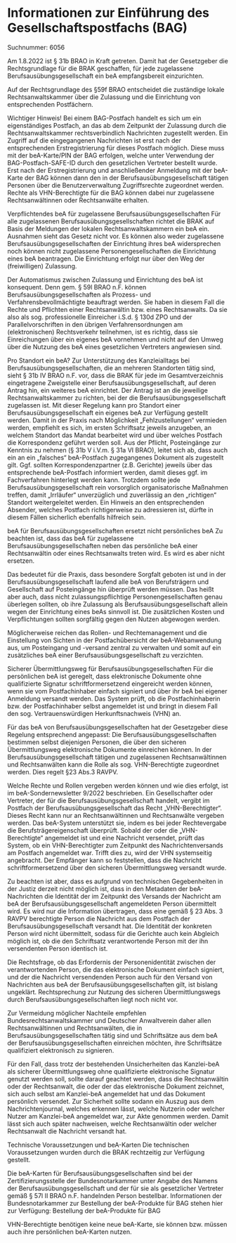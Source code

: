 # Informationen zur Einführung des Gesellschaftspostfachs (BAG)

Suchnummer: 6056

Am 1.8.2022 ist § 31b BRAO in Kraft getreten. Damit hat der Gesetzgeber die Rechtsgrundlage für die BRAK geschaffen, für jede zugelassene Berufsausübungsgesellschaft ein beA empfangsbereit einzurichten.

Auf der Rechtsgrundlage des §59f BRAO entscheidet die zuständige lokale Rechtsanwaltskammer über die Zulassung und die Einrichtung von entsprechenden Postfächern.

Wichtiger Hinweis!
Bei einem BAG-Postfach handelt es sich um ein eigenständiges Postfach, an das ab dem Zeitpunkt der Zulassung durch die Rechtsanwaltskammer rechtsverbindlich Nachrichten zugestellt werden. Ein Zugriff auf die eingegangenen Nachrichten ist erst nach der entsprechenden Erstregistrierung für dieses Postfach möglich. Diese muss mit der beA-Karte/PIN der BAG erfolgen, welche unter Verwendung der BAG-Postfach-SAFE-ID durch den gesetzlichen Vertreter bestellt wurde. Erst nach der Erstregistrierung und anschließender Anmeldung mit der beA-Karte der BAG können dann den in der Berufsausübungsgesellschaft tätigen Personen über die Benutzerverwaltung Zugriffsrechte zugeordnet werden. Rechte als VHN-Berechtigte für die BAG können dabei nur zugelassene Rechtsanwältinnen oder Rechtsanwälte erhalten. 

Verpflichtendes beA für zugelassene Berufsausübungsgesellschaften
Für alle zugelassenen Berufsausübungsgesellschaften richtet die BRAK auf Basis der Meldungen der lokalen Rechtsanwaltskammern ein beA ein. Ausnahmen sieht das Gesetz nicht vor. Es können also weder zugelassene Berufsausübungsgesellschaften der Einrichtung ihres beA widersprechen noch können nicht zugelassene Personengesellschaften die Einrichtung eines beA beantragen. Die Einrichtung erfolgt nur über den Weg der (freiwilligen) Zulassung.

Der Automatismus zwischen Zulassung und Einrichtung des beA ist konsequent. Denn gem. § 59l BRAO n.F. können Berufsausübungsgesellschaften als Prozess- und Verfahrensbevollmächtigte beauftragt werden. Sie haben in diesem Fall die Rechte und Pflichten einer Rechtsanwältin bzw. eines Rechtsanwalts. Da sie also als sog. professionelle Einreicher i.S.d. § 130d ZPO und der Parallelvorschriften in den übrigen Verfahrensordnungen am (elektronischen) Rechtsverkehr teilnehmen, ist es richtig, dass sie Einreichungen über ein eigenes beA vornehmen und nicht auf den Umweg über die Nutzung des beA eines gesetzlichen Vertreters angewiesen sind.

Pro Standort ein beA?
Zur Unterstützung des Kanzleialltags bei Berufsausübungsgesellschaften, die an mehreren Standorten tätig sind, sieht § 31b IV BRAO n.F. vor, dass die BRAK für jede im Gesamtverzeichnis eingetragene Zweigstelle einer Berufsausübungsgesellschaft, auf deren Antrag hin, ein weiteres beA einrichtet. Der Antrag ist an die jeweilige Rechtsanwaltskammer zu richten, bei der die Berufsausübungsgesellschaft zugelassen ist. Mit dieser Regelung kann pro Standort einer Berufsausübungsgesellschaft ein eigenes beA zur Verfügung gestellt werden. Damit in der Praxis nach Möglichkeit „Fehlzustellungen“ vermieden werden, empfiehlt es sich, im ersten Schriftsatz jeweils anzugeben, an welchem Standort das Mandat bearbeitet wird und über welches Postfach die Korrespondenz geführt werden soll. Aus der Pflicht, Posteingänge zur Kenntnis zu nehmen (§ 31b V i.V.m. § 31a VI BRAO), leitet sich ab, dass auch ein an ein „falsches“ beA-Postfach zugegangenes Dokument als zugestellt gilt. Ggf. sollten Korrespondenzpartner (z.B. Gerichte) jeweils über das entsprechende beA-Postfach informiert werden, damit dieses ggf. im Fachverfahren hinterlegt werden kann. Trotzdem sollte jede Berufsausübungsgesellschaft rein vorsorglich organisatorische Maßnahmen treffen, damit „Irrläufer“ unverzüglich und zuverlässig an den „richtigen“ Standort weitergeleitet werden. Ein Hinweis an den entsprechenden Absender, welches Postfach richtigerweise zu adressieren ist, dürfte in diesem Fällen sicherlich ebenfalls hilfreich sein.

beA für Berufsausübungsgesellschaften ersetzt nicht persönliches beA
Zu beachten ist, dass das beA für zugelassene Berufsausübungsgesellschaften neben das persönliche beA einer Rechtsanwältin oder eines Rechtsanwalts treten wird. Es wird es aber nicht ersetzen.

Das bedeutet für die Praxis, dass besondere Sorgfalt geboten ist und in der Berufsausübungsgesellschaft laufend alle beA von Berufsträgern und Gesellschaft auf Posteingänge hin überprüft werden müssen. Das heißt aber auch, dass nicht zulassungspflichtige Personengesellschaften genau überlegen sollten, ob ihre Zulassung als Berufsausübungsgesellschaft allein wegen der Einrichtung eines beAs sinnvoll ist. Die zusätzlichen Kosten und Verpflichtungen sollten sorgfältig gegen den Nutzen abgewogen werden.

Möglicherweise reichen das Rollen- und Rechtemanagement und die Einstellung von Sichten in der Postfachübersicht der beA-Webanwendung aus, um Posteingang und -versand zentral zu verwalten und somit auf ein zusätzliches beA einer Berufsausübungsgesellschaft zu verzichten.

Sicherer Übermittlungsweg für Berufsausübungsgesellschaften
Für die persönlichen beA ist geregelt, dass elektronische Dokumente ohne qualifizierte Signatur schriftformersetzend eingereicht werden können, wenn sie vom Postfachinhaber einfach signiert und über ihr beA bei eigener Anmeldung versandt werden. Das System prüft, ob die Postfachinhaberin bzw. der Postfachinhaber selbst angemeldet ist und bringt in diesem Fall den sog. Vertrauenswürdigen Herkunftsnachweis (VHN) an.

Für das beA von Berufsausübungsgesellschaften hat der Gesetzgeber diese Regelung entsprechend angepasst: Die Berufsausübungsgesellschaften bestimmen selbst diejenigen Personen, die über den sicheren Übermittlungsweg elektronische Dokumente einreichen können. In der Berufsausübungsgesellschaft tätigen und zugelassenen Rechtsanwältinnen und Rechtsanwälten kann die Rolle als sog. VHN-Berechtigte zugeordnet werden. Dies regelt §23 Abs.3 RAVPV.

Welche Rechte und Rollen vergeben werden können und wie dies erfolgt, ist im beA-Sondernewsletter 9/2022 beschrieben. Ein Gesellschafter oder Vertreter, der für die Berufsausübungsgesellschaft handelt, vergibt im Postfach der Berufsausübungsgesellschaft das Recht „VHN-Berechtigter“. Dieses Recht kann nur an Rechtsanwältinnen und Rechtsanwälte vergeben werden. Das beA-System unterstützt sie, indem es bei jeder Rechtevergabe die Berufsträgereigenschaft überprüft. Sobald der oder die „VHN-Berechtigte“ angemeldet ist und eine Nachricht versendet, prüft das System, ob ein VHN-Berechtigter zum Zeitpunkt des Nachrichtenversands am Postfach angemeldet war. Trifft dies zu, wird der VHN systemseitig angebracht. Der Empfänger kann so feststellen, dass die Nachricht schriftformersetzend über den sicheren Übermittlungsweg versandt wurde.

Zu beachten ist aber, dass es aufgrund von technischen Gegebenheiten in der Justiz derzeit nicht möglich ist, dass in den Metadaten der beA-Nachrichten die Identität der im Zeitpunkt des Versands der Nachricht am beA der Berufsausübungsgesellschaft angemeldeten Person übermittelt wird. Es wird nur die Information übertragen, dass eine gemäß § 23 Abs. 3 RAVPV berechtigte Person die Nachricht aus dem Postfach der Berufsausübungsgesellschaft versandt hat. Die Identität der konkreten Person wird nicht übermittelt, sodass für die Gerichte auch kein Abgleich möglich ist, ob die den Schriftsatz verantwortende Person mit der ihn versendenten Person identisch ist.

Die Rechtsfrage, ob das Erfordernis der Personenidentität zwischen der verantwortenden Person, die das elektronische Dokument einfach signiert, und der die Nachricht versendenden Person auch für den Versand von Nachrichten aus beA der Berufsausübungsgesellschaften gilt, ist bislang ungeklärt. Rechtsprechung zur Nutzung des sicheren Übermittlungswegs durch Berufsausübungsgesellschaften liegt noch nicht vor.

Zur Vermeidung möglicher Nachteile empfehlen Bundesrechtsanwaltskammer und Deutscher Anwaltverein daher allen Rechtsanwältinnen und Rechtsanwälten, die in Berufsausübungsgesellschaften tätig sind und Schriftsätze aus dem beA der Berufsausübungsgesellschaften einreichen möchten, ihre Schriftsätze qualifiziert elektronisch zu signieren.

Für den Fall, dass trotz der bestehenden Unsicherheiten das Kanzlei-beA als sicherer Übermittlungsweg ohne qualifizierte elektronische Signatur genutzt werden soll, sollte darauf geachtet werden, dass die Rechtsanwältin oder der Rechtsanwalt, die oder der das elektronische Dokument zeichnet, sich auch selbst am Kanzlei-beA angemeldet hat und das Dokument persönlich versendet. Zur Sicherheit sollte sodann ein Auszug aus dem Nachrichtenjournal, welches erkennen lässt, welche Nutzerin oder welcher Nutzer am Kanzlei-beA angemeldet war, zur Akte genommen werden. Damit lässt sich auch später nachweisen, welche Rechtsanwältin oder welcher Rechtsanwalt die Nachricht versandt hat.

Technische Voraussetzungen und beA-Karten
Die technischen Voraussetzungen wurden durch die BRAK rechtzeitig zur Verfügung gestellt.

Die beA-Karten für Berufsausübungsgesellschaften sind bei der Zertifizierungsstelle der Bundesnotarkammer unter Angabe des Namens der Berufsausübungsgesellschaft und der für sie als gesetzlicher Vertreter gemäß § 57l II BRAO n.F. handelnden Person bestellbar. Informationen der Bundesnotarkammer zur Bestellung der beA-Produkte für BAG stehen hier zur Verfügung: Bestellung der beA-Produkte für BAG

VHN-Berechtigte benötigen keine neue beA-Karte, sie können bzw. müssen auch ihre persönlichen beA-Karten nutzen.
